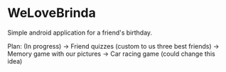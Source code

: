 WeLoveBrinda
============
Simple android application for a friend's birthday. 

Plan: (In progress)
-> Friend quizzes (custom to us three best friends)
-> Memory game with our pictures
-> Car racing game (could change this idea)
